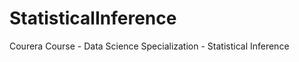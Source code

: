 StatisticalInference
====================

Courera Course - Data Science Specialization - Statistical Inference
